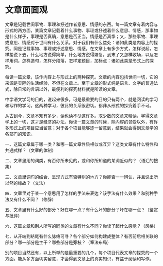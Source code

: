 # 文章面面观

文章是记载世间事物、事理和抒述作者意思、情感的东西。每一篇文章有着内容与形式的两方面，某篇文章记载着什么事物、事理或抒述着什么意思、情感，那事物是什么样子，事理是否真确，意思是否正当，情感是否真挚；又，那些事物、事理或意思、情感对于世间有什么关系，对于我们有什么益处：诸如此类是内容上的探究。同是记载事物、事理或抒述意思、情感，在文章上有多少方式，怎样说起，怎样接说下去，什么地方说得简单，什么地方说得繁复，到末了又怎样收场，以及怎样用词，怎样造句，怎样分段落，怎样定题目，加标点：诸如此类是形式上的探究。

每读一篇文章，该作内容上与形式上的两种探究。文章的内容包括世间一切，它的来源是实际的生活经验，不但在文章上。至于文章的形式纯是语言、文字的普通法式，除日常的言语以外，最便利的探究材料就是所读的文章。

中学语文学习的目的，说起来很多，可是最重要的目的只有两个，就是阅读的学习和写作的学习。这两种学习，彼此的关系很密切。都非从形式的探究着手不可。

从古到今，文章不知有多少，读也读不尽这许多。取少数的文章来精读，学得文章学上的一切，这才是经济的办法。你读一篇文章的时候，除内容的领受以外，有许多形式上的项目应当留意；对于各个项目能够逐一留意到，结果就会得到文章学的各部门的知识。

一、这篇文章属于哪一类？和哪一篇文章性质相似或互异？这类文章有什么特性和共通式样？（文章的体制）

二、文章里用的词类，有否你所未见的，或和你所知道的某词近似的？（语汇的搜集）

三、文章里词句的结合、呈现方式有否特别的地方？你能否一一辨认，并且说出所以然的缘故？（文法）

四、文章里对于某一个意思用了怎样的手法来表达？该手法有什么效果？和别种手法又有什么不同？（修辞）

五、文章里有什么好的部分？好在哪一点？有什么坏的部分？坏在哪一点？（鉴赏与批评）

六、这篇文章和别人所写的同类的文章有什么不同？你读了起什么感觉？（风格）

七、从开端到结尾有什么脉络可寻？各个部分如何构建成整体？有否前后相关联的部分？哪一部分是主干？哪些部分是旁枝？（章法布局）

别的项目当然还有，以上所举的是最重要的几个，每个项目代表文章的探究的一个方面。能从多方面切实留意，才会得到文章上的真实知识，有益于阅读和写作。